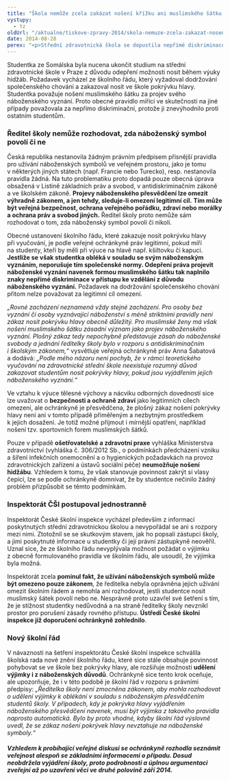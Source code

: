 ```yaml
---
title: "Škola nemůže zcela zakázat nošení křížku ani muslimského šátku nezahalujícího tvář a znemožnit tak přístup ke vzdělání"
vystupy:
  - tz
oldUrl: "/aktualne/tiskove-zpravy-2014/skola-nemuze-zcela-zakazat-noseni-krizku-ani-muslimskeho-satku-nezahalujiciho-tvar-a"
date: 2014-08-28
perex: "<p>Střední zdravotnická škola se dopustila nepřímé diskriminace, když studentce zakázala nosit při běžném vyučování muslimský šátek (hidžáb zahalující pouze vlasy, krk, případně také poprsí). Projevy náboženského přesvědčení lze omezit výhradně zákonem a jen k dosažení legitimního cíle (veřejná bezpečnost, ochrana veřejného pořádku, zdraví nebo morálky a ochrana práv a svobod jiných). Školní řád zakazoval nosit ve škole jakoukoli pokrývku hlavy jako projev neslušného chování. Krom toho, že nošení hidžábu obecně není neslušné, nelze ho zakázat školním řádem, ale pouze zákonem.</p>"
---
```


<!-- imported from the old website -->

<p>Studentka ze Somálska byla nucena ukončit studium na střední zdravotnické škole v Praze z důvodu odepření možnosti nosit během výuky hidžáb. Požadavek vycházel ze školního řádu, který vyžadoval dodržování společenského chování a zakazoval nosit ve škole pokrývku hlavy. Studentka považuje nošení muslimského šátku za projev svého náboženského vyznání. Proto obecné pravidlo mířící ve skutečnosti na jiné případy považovala za nepřímo diskriminační, protože ji znevýhodnilo proti ostatním studentům.</p><h3>Ředitel školy nemůže rozhodovat, zda náboženský symbol povolí či ne</h3><p>Česká republika nestanovila žádným právním předpisem přísnější pravidla pro užívání náboženských symbolů ve veřejném prostoru, jako je tomu v některých jiných státech (např. Francie nebo Turecko), resp. nestanovila pravidla žádná. Na tuto problematiku proto dopadá pouze obecná úprava obsažená v Listině základních práv a svobod, v antidiskriminačním zákoně a ve školském zákoně. <strong>Projevy náboženského přesvědčení lze omezit výhradně zákonem, a jen tehdy, sleduje-li omezení legitimní cíl.</strong> <strong>Tím může být veřejná bezpečnost, ochrana veřejného pořádku, zdraví nebo morálky a ochrana práv a svobod jiných.</strong> Ředitel školy proto nemůže sám rozhodovat o tom, zda náboženský symbol povolí či nikoli.</p><p>Obecné ustanovení školního řádu, které zakazuje nosit pokrývku hlavy při vyučování, je podle veřejné ochránkyně práv legitimní, pokud míří na studenty, kteří by měli při výuce na hlavě např. kšiltovku či kapuci. <strong>Jestliže se však studentka obléká v souladu se svým náboženským vyznáním, neporušuje tím společenské normy. Odepření práva projevit náboženské vyznání navenek formou muslimského šátku tak naplnilo znaky nepřímé diskriminace v přístupu ke vzdělání z důvodu náboženského vyznání.</strong> Požadavek na dodržování společenského chování přitom nelze považovat za legitimní cíl omezení.</p><p><em>„Rovné zacházení neznamená vždy stejné zacházení. Pro osoby bez vyznání či osoby vyznávající náboženství s méně striktními pravidly není zákaz nosit pokrývku hlavy obecně důležitý. Pro muslimské ženy má však nošení muslimského šátku zásadní význam jako projev náboženského vyznání. Plošný zákaz tedy nepochybně představuje zásah do náboženské svobody a jednání ředitelky školy bylo v rozporu s antidiskriminačním i školským zákonem,“</em> vysvětluje veřejná ochránkyně práv Anna Šabatová a dodává: <em>„Podle mého názoru není pochyb, že v rámci teoretického vyučování na zdravotnické střední škole neexistuje rozumný důvod zakazovat studentům nosit pokrývky hlavy, pokud jsou vyjádřením jejich náboženského vyznání.“</em></p><p>Ve vztahu k výuce tělesné výchovy a nácviku odborných dovedností sice lze uvažovat o <strong>bezpečnosti a ochraně zdraví</strong> jako legitimních cílech omezení, ale ochránkyně je přesvědčena, že plošný zákaz nošení pokrývky hlavy není ani v tomto případě přiměřeným a nezbytným prostředkem k jejich dosažení. Je totiž možné přijmout i mírnější opatření, například nošení tzv. sportovních forem muslimských šátků.</p><p>Pouze v případě <strong>ošetřovatelské a zdravotní praxe</strong> vyhláška Ministerstva zdravotnictví (vyhláška č. 306/2012 Sb., o podmínkách předcházení vzniku a šíření infekčních onemocnění a o hygienických požadavkách na provoz zdravotnických zařízení a ústavů sociální péče) <strong>neumožňuje nošení hidžábu</strong>. Vzhledem k tomu, že však stanovuje povinnost zakrýt si vlasy čepicí, lze se podle ochránkyně domnívat, že by studentce nečinilo žádný problém přizpůsobit se těmto podmínkám.</p><h3>Inspektorát ČŠI postupoval jednostranně</h3><p>Inspektorát České školní inspekce vycházel především z informací poskytnutých střední zdravotnickou školou a nevypořádal se ani s rozpory mezi nimi. Ztotožnil se se skutkovým stavem, jak ho popsali zástupci školy, a jimi poskytnuté informace u studentky či její právní zástupkyně neověřil. Uznal sice, že ze školního řádu nevyplývala možnost požádat o výjimku z obecně formulovaného pravidla ve školním řádu, ale usoudil, že výjimka byla možná.</p><p>Inspektorát zcela <strong>pominul fakt, že užívání náboženských symbolů může být omezeno pouze zákonem</strong>, že ředitelka nebyla oprávněna jejich užívání omezit školním řádem a nemohla ani rozhodovat, jestli studentce nosit muslimský šátek povolí nebo ne. Nesprávně proto uzavřel své šetření s tím, že je stížnost studentky nedůvodná a na straně ředitelky školy nevznikl prostor pro porušení zásady rovného přístupu. <strong>Ústředí České školní inspekce již doporučení ochránkyně zohlednilo</strong>.</p><h3>Nový školní řád</h3><p>V návaznosti na šetření inspektorátu České školní inspekce schválila školská rada nové znění školního řádu, které sice stále obsahuje povinnost pohybovat se ve škole bez pokrývky hlavy, ale rozšiřuje možnosti <strong>udělení výjimky i z náboženských důvodů</strong>. Ochránkyně sice tento krok oceňuje, ale upozorňuje, že i v této podobě je školní řád v rozporu s právními předpisy: <em>„Ředitelka školy není zmocněna zákonem, aby mohla rozhodovat o udělení výjimky k oblékání v souladu s náboženským přesvědčením studentů školy. V případech, kdy je pokrývka hlavy vyjádřením náboženského přesvědčení navenek, musí být výjimka z takového pravidla naprosto automatická. Bylo by proto vhodné, kdyby školní řád výslovně uvedl, že se zákaz nošení pokrývek hlavy nevztahuje na náboženské symboly.“</em></p><h5>Vzhledem k probíhající veřejné diskusi se ochránkyně rozhodla seznámit veřejnost alespoň se základními informacemi o případu. Dosud neobdržela vyjádření školy, proto podrobnosti a úplnou argumentaci zveřejní až po uzavření věci ve druhé polovině září 2014. </h5>
